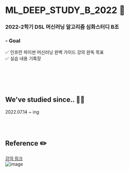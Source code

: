 # ML_DEEP_STUDY_B_2022 :dart:
### 2022-2학기 DSL 머신러닝 알고리즘 심화스터디 B조<br>

### - Goal

:white_check_mark: 인프런 파이썬 머신러닝 완벽 가이드 강의 완독 목표 <br>
:white_check_mark: 실습 내용 기록장

<br><br>
---

## We've studied since.. 👩‍💻
2022.07.14 ~ ing

<br><br>

## Reference ✏️

[강의 링크](https://www.inflearn.com/course/%ED%8C%8C%EC%9D%B4%EC%8D%AC-%EB%A8%B8%EC%8B%A0%EB%9F%AC%EB%8B%9D-%EC%99%84%EB%B2%BD%EA%B0%80%EC%9D%B4%EB%93%9C)<br>
![image](https://cdn.inflearn.com/public/courses/324238/cover/3fb81c4c-d435-45e1-8db2-7f84908b8151/324238-renew-eng.png) 
<br>

